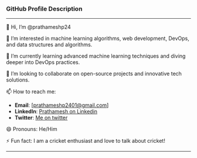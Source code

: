 ### GitHub Profile Description

---

👋 Hi, I’m @prathameshp24

👀 I’m interested in machine learning algorithms, web development, DevOps, and data structures and algorithms.

🌱 I’m currently learning advanced machine learning techniques and diving deeper into DevOps practices.

💞️ I’m looking to collaborate on open-source projects and innovative tech solutions.

📫 How to reach me:
- **Email**: [prathameshp2401@gmail.com]
- **LinkedIn**: [Prathamesh on Linkedin](https://www.linkedin.com/in/prathamesh-patil-66175924b/)
- **Twitter**: [Me on twitter](https://x.com/Kalyantalks)

😄 Pronouns: He/Him

⚡ Fun fact: I am a cricket enthusiast and love to talk about cricket!

---

<!---
prathameshp24/prathameshp24 is a ✨ special ✨ repository because its `README.md` (this file) appears on your GitHub profile.
You can click the Preview link to take a look at your changes.
--->
